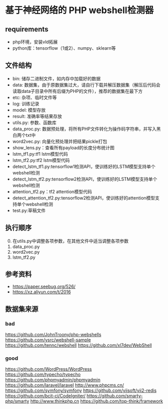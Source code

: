 # 基于神经网络的 PHP webshell检测器

## requirements

* php环境，安装vld拓展
* python库：tensorflow（1或2）、numpy、sklearn等

## 文件结构

* bin: 储存二进制文件，如内存中加载好的数据
* data: 数据集，由于原数据集过大，请自行下载并解压数据集（解压后代码会读取data子目录中所有后缀为PHP的文件），推荐的数据集在最下方
* etc: 杂项、临时文件等
* log: 训练记录
* model: 模型存放
* result: 准确率等结果存放
* utils.py: 参数、函数库
* data_proc.py: 数据预处理，将所有PHP文件转化为操作码字符串，并写入黑白两个txt中
* word2vec.py: 向量化预处理并把结果pickle打包
* show_lens.py：查看所有payload的长度分布统计图
* lstm_tf1.py:tf1 lstm模型代码
* lstm_tf2.py:tf2 lstm模型代码
* detect_lstm_tf1.py:tensorflow1检测API，使训练好的LSTM模型支持单个webshell检测
* detect_lstm_tf2.py:tensorflow2检测API，使训练好的LSTM模型支持单个webshell检测
* attention_tf2.py：tf2 attention模型代码
* detect_attention_tf2.py:tensorflow2检测API，使训练好的attention模型支持单个webshell检测
* test.py:草稿文件

## 执行顺序

0. 在utils.py中调整各项参数，在其他文件中适当调整各项参数
1. data_proc.py
2. word2vec.py
3. lstm_tf2.py

## 参考资料

* https://paper.seebug.org/526/
* https://xz.aliyun.com/t/2016

## 数据集来源

### bad

https://github.com/JohnTroony/php-webshells
https://github.com/ysrc/webshell-sample
https://github.com/tennc/webshell
https://github.com/xl7dev/WebShell

### good

https://github.com/WordPress/WordPress
https://github.com/typecho/typecho
https://github.com/phpmyadmin/phpmyadmin
https://github.com/laravel/laravel
http://www.phpcms.cn/
https://github.com/symfony/symfony
https://github.com/yiisoft/yii2-redis
https://github.com/bcit-ci/CodeIgniter/
https://github.com/smarty-php/smarty
http://www.thinkphp.cn
https://github.com/top-think/framework
